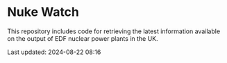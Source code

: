 # Nuke Watch

This repository includes code for retrieving the latest information available on the output of EDF nuclear power plants in the UK.

Last updated: 2024-08-22 08:16